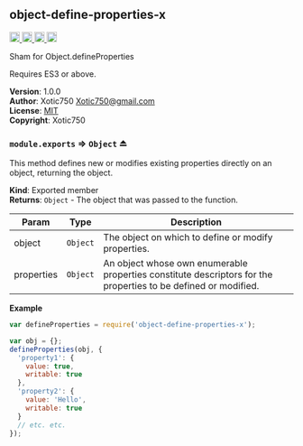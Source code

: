 <a name="module_object-define-properties-x"></a>

## object-define-properties-x
<a href="https://travis-ci.org/Xotic750/object-define-properties-x"
title="Travis status">
<img
src="https://travis-ci.org/Xotic750/object-define-properties-x.svg?branch=master"
alt="Travis status" height="18">
</a>
<a href="https://david-dm.org/Xotic750/object-define-properties-x"
title="Dependency status">
<img src="https://david-dm.org/Xotic750/object-define-properties-x.svg"
alt="Dependency status" height="18"/>
</a>
<a
href="https://david-dm.org/Xotic750/object-define-properties-x#info=devDependencies"
title="devDependency status">
<img src="https://david-dm.org/Xotic750/object-define-properties-x/dev-status.svg"
alt="devDependency status" height="18"/>
</a>
<a href="https://badge.fury.io/js/object-define-properties-x" title="npm version">
<img src="https://badge.fury.io/js/object-define-properties-x.svg"
alt="npm version" height="18">
</a>

Sham for Object.defineProperties

Requires ES3 or above.

**Version**: 1.0.0  
**Author**: Xotic750 <Xotic750@gmail.com>  
**License**: [MIT](&lt;https://opensource.org/licenses/MIT&gt;)  
**Copyright**: Xotic750  
<a name="exp_module_object-define-properties-x--module.exports"></a>

### `module.exports` ⇒ <code>Object</code> ⏏
This method defines new or modifies existing properties directly on an object, returning the object.

**Kind**: Exported member  
**Returns**: <code>Object</code> - The object that was passed to the function.  

| Param | Type | Description |
| --- | --- | --- |
| object | <code>Object</code> | The object on which to define or modify properties. |
| properties | <code>Object</code> | An object whose own enumerable properties constitute descriptors for the properties to be defined or modified. |

**Example**  
```js
var defineProperties = require('object-define-properties-x');

var obj = {};
defineProperties(obj, {
  'property1': {
    value: true,
    writable: true
  },
  'property2': {
    value: 'Hello',
    writable: true
  }
  // etc. etc.
});
```
